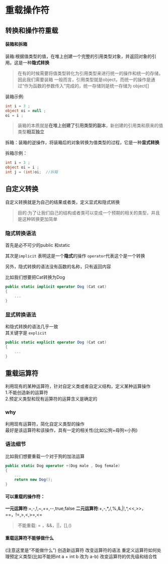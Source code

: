 # 重载操作符

## 转换和操作符重载

#### 装箱和拆箱
装箱:根据值类型的值，在堆上创建一个完整的引用类型对象，并返回对象的引用。这是一种**隐式转换**   
> 在有的时候需要将值类型转化为引用类型来进行统一的操作和统一的存储，因此我们需要装箱
> 一般而言，引用类型就是object，而统一的操作是通过“作为函数的参数传入”完成的，统一存储则是统一存储为 object[]

装箱示例:
```C#
int i = 3 ;
object oi = null ;
oi = i ;
```

> 装箱的本质就是**在堆上创建了引用类型的副本**，新创建的引用类和原来的值类型**相互独立**    


拆箱：装箱的逆操作，将装箱后的对象转换为值类型的过程，它是一种**显式转换**  

拆箱示例：
```C#
int i = 3 ; 
object oi = i ; 
int j = (int)oi;  //拆箱
```

## 自定义转换
自定义转换就是为自己的结果或者类，定义显式和隐式转换    
> 目的:为了让我们自己的结构或者类可以变成一个预期的相关的类型，并且是这种转换更加简单

### 隐式转换语法
首先是必不可少的public 和static

其次是```implicit``` 表明这是一个**隐式**的操作
```operator```代表这个是一个转换

另外，隐式转换的语法没有函数的名称，只有返回内容

比如我们想要把Cat转换为Dog
```C#
public static implicit operator Dog (Cat cat)
{
    ...
}
```

### 显式转换语法
和隐式转换的语法几乎一致    
其关键字是 ```explicit```   

```C#
public static explicit operator Dog (Cat cat)
{
    ...
}
```

## 重载运算符
利用现有的某种运算符，针对自定义类或者自定义结构，定义某种运算操作  
1.不能创造新的运算符    
2.预定义类型和现有运算符的运算含义是确定的

### why
利用现有运算符，简化自定义类型的操作    
最好是该运算符和该操作，具有一定的相关性(比如公狗+母狗=小狗)

### 语法细节
比如我们想要重载一个对于狗的加法运算

```C#
public static Dog operator +(Dog male , Dog female)
{
    ...
    return new Dog();
}
```

#### 可以重载的操作符：
**一元运算符**:+,-,!,~,++,--,true,false
**二元运算符**:+,-,*,/,%,&,|!,^,<<,>>，==，!=,>,<,>=,<=

> 不能重载: = ，&&，||，[],()

#### 重载运算符不能够做什么 
(注意这里是“不能做什么”)
创造新运算符
改变运算符的语法
重定义运算符如何处理预定义类型(比如不能把int a + int b 改为 a-b)
改变运算符的优先级和结合性  
